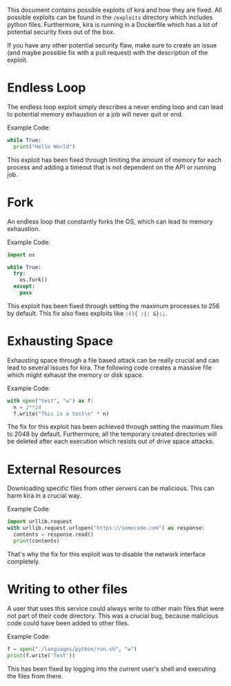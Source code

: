 This document contains possible exploits of kira and how they are fixed. All possible
exploits can be found in the `/exploits` directory which includes python files. Furthermore,
kira is running in a Dockerfile which has a lot of potential security fixes out of the box.

If you have any other potential security flaw, make sure to create an issue (and maybe
possible fix with a pull request) with the description of the exploit.

# Endless Loop

The endless loop exploit simply describes a never ending loop and can lead to potential
memory exhaustion or a job will never quit or end.

Example Code:
```py
while True:
  print("Hello World")

```

This exploit has been fixed through limiting the amount of memory for each process and
adding a timeout that is not dependent on the API or running job.

# Fork

An endless loop that constantly forks the OS, which can lead to memory exhaustion.

Example Code:
```py
import os

while True:
  try:
    os.fork()
  except:
    pass
```

This exploit has been fixed through setting the maximum processes to 256 by default. This
fix also fixes exploits like `:(){ :|: &}:;`.

# Exhausting Space

Exhausting space through a file based attack can be really crucial and can lead to several
issues for kira. The following code creates a massive file which might exhaust the memory
or disk space.

Example Code:
```py
with open("test", "w") as f:
  n = 2**24
  f.write("This is a test\n" * n)
```

The fix for this exploit has been achieved through setting the maximum files to 2048 by
default. Furthermore, all the temporary created directories will be deleted after each
execution which resists out of drive space attacks.

# External Resources

Downloading specific files from other servers can be malicious. This can harm kira in a
crucial way.

Example Code:
```py
import urllib.request
with urllib.request.urlopen("https://somecode.com") as response:
  contents = response.read()
  print(contents)
```

That's why the fix for this exploit was to disable the network interface completely.

# Writing to other files

A user that uses this service could always write to other main files that were not part of their code directory. This was a crucial bug, because malicious code could have been added to other files.

Example Code:
```py
f = open("./languages/python/run.sh", "w")
print(f.write('Test'))
```

This has been fixed by logging into the current user's shell and executing the files from there.
